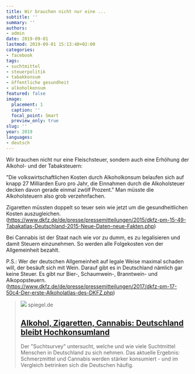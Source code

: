 ```yaml
---
title: Wir brauchen nicht nur eine ...
subtitle: ''
summary: ''
authors:
- admin
date: 2019-09-01
lastmod: 2019-09-01 15:13:40+02:00
categories:
- facebook
tags:
- suchtmittel
- steuerpolitik
- tabakkonsum
- öffentliche gesundheit
- alkoholkonsum
featured: false
image:
  placement: 1
  caption: ''
  focal_point: Smart
  preview_only: true
slug: ''
year: 2019
languages:
- deutsch
---
```


Wir brauchen nicht nur eine Fleischsteuer, sondern auch eine Erhöhung der Alkohol- und der Tabaksteuern:

"Die volkswirtschaftlichen Kosten durch Alkoholkonsum belaufen sich auf knapp 27 Milliarden Euro pro Jahr, die Einnahmen durch die Alkoholsteuer decken davon gerade einmal zwölf Prozent."
Man müsste die Alkoholsteuern also grob verzehnfachen.

Zigaretten müssten doppelt so teuer sein wie jetzt um die gesundheitlichen Kosten auszugleichen.  (https://www.dkfz.de/de/presse/pressemitteilungen/2015/dkfz-pm-15-49-Tabakatlas-Deutschland-2015-Neue-Daten-neue-Fakten.php)

Bei Cannabis ist der Staat nach wie vor zu dumm, es zu legalisieren und damit Steuern einzunehmen. So werden alle Folgekosten von der Allgemeinheit bezahlt. 

P.S.: Wer der deutschen Allgemeinheit auf legale Weise maximal schaden will, der besäuft sich mit Wein. Darauf gibt es in Deutschland nämlich gar keine Steuer. Es gibt nur Bier-, Schaumwein-, Branntwein- und Alkopopsteuern. (https://www.dkfz.de/de/presse/pressemitteilungen/2017/dkfz-pm-17-50c4-Der-erste-Alkoholatlas-des-DKFZ.php)
> [![](https://cdn.prod.www.spiegel.de/images/1ec7afbc-0001-0004-0000-000001428482_w1200_r1.778_fpx59.84_fpy49.98.jpg)](https://www.spiegel.de/gesundheit/diagnose/alkohol-zigaretten-cannabis-deutschland-bleibt-hochkonsumland-a-1283227.html)
> spiegel.de
> ## [Alkohol, Zigaretten, Cannabis: Deutschland bleibt Hochkonsumland](https://www.spiegel.de/gesundheit/diagnose/alkohol-zigaretten-cannabis-deutschland-bleibt-hochkonsumland-a-1283227.html)
>
>Der "Suchtsurvey" untersucht, welche und wie viele Suchtmittel Menschen in Deutschland zu sich nehmen. Das aktuelle Ergebnis: Schmerzmittel und Cannabis werden stärker konsumiert - und im Vergleich betrinken sich die Deutschen häufig.